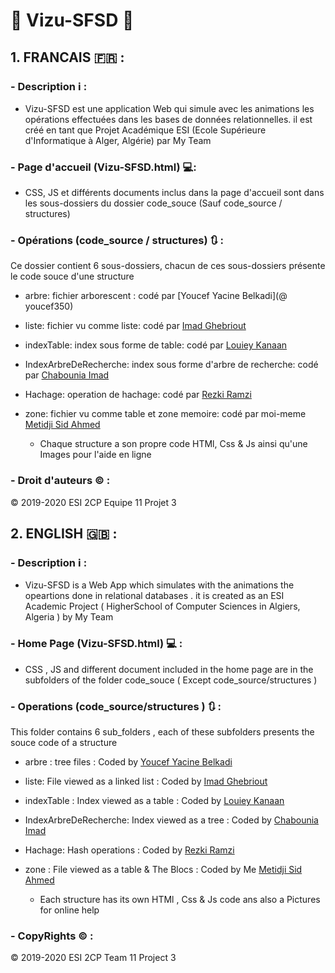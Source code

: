 #  :file_folder: Vizu-SFSD :file_folder:
## 1. FRANCAIS :fr: : 

### - Description :information_source: : 
 - Vizu-SFSD est une application Web qui simule avec les animations les opérations effectuées dans les bases de données relationnelles. il est créé en tant que Projet Académique ESI (Ecole Supérieure d'Informatique à Alger, Algérie) par My Team

### - Page d'accueil (Vizu-SFSD.html) :computer::

- CSS, JS et différents documents inclus dans la page d'accueil sont dans les sous-dossiers du dossier code_souce (Sauf code_source / structures)

### - Opérations (code_source / structures) :arrows_clockwise: :

Ce dossier contient 6 sous-dossiers, chacun de ces sous-dossiers présente le code souce d'une structure
- arbre: fichier arborescent : codé par [Youcef Yacine Belkadi](@ youcef350)
- liste: fichier vu comme liste: codé par [Imad Ghebriout](https://github.com/Mohamed-Imed-Eddine)
- indexTable: index sous forme de table: codé par [Louiey Kanaan](https://github.com/loueiy807)
- IndexArbreDeRecherche: index sous forme d'arbre de recherche: codé par [Chabounia Imad](https://github.com/imadchabounia)
- Hachage: operation de hachage: codé par [Rezki Ramzi](https://github.com/Rezki-Ramzi)
- zone: fichier vu comme table et zone memoire: codé par moi-meme  [Metidji Sid Ahmed](https://github.com/metidjisidahmed)

  - Chaque structure a son propre code HTMl, Css & Js ainsi qu'une Images pour l'aide en ligne

### - Droit d'auteurs :copyright: :

:copyright: 2019-2020 ESI 2CP Equipe 11 Projet 3


## 2. ENGLISH :uk: : 

### - Description :information_source: :

- Vizu-SFSD is a Web App which simulates with the animations the opeartions done in relational databases . it is  created as an ESI Academic Project ( HigherSchool of Computer Sciences in Algiers, Algeria )  by My Team     

### - Home Page (Vizu-SFSD.html)  :computer: :

- CSS , JS and different document included in the home page are in  the subfolders of the folder code_souce ( Except code_source/structures )

### - Operations (code_source/structures ) :arrows_clockwise: : 

This folder contains 6 sub_folders , each of these subfolders presents the souce code of a structure 
- arbre : tree files :  Coded by  [Youcef Yacine Belkadi](https://github.com/youcef350)
- liste: File viewed as a linked list : Coded by  [Imad Ghebriout](https://github.com/Mohamed-Imed-Eddine)
- indexTable : Index viewed as a table : Coded by  [Louiey Kanaan](https://github.com/loueiy807)
- IndexArbreDeRecherche: Index viewed as a tree : Coded by  [Chabounia Imad](https://github.com/imadchabounia)
- Hachage: Hash operations : Coded by  [Rezki Ramzi](https://github.com/Rezki-Ramzi) 
- zone : File viewed as a table & The Blocs : Coded by Me [Metidji Sid Ahmed](https://github.com/metidjisidahmed)  

  - Each structure has its own HTMl , Css & Js code ans also a Pictures for online help 
  
### - CopyRights :copyright: :
:copyright: 2019-2020 ESI 2CP Team 11 Project 3


  
